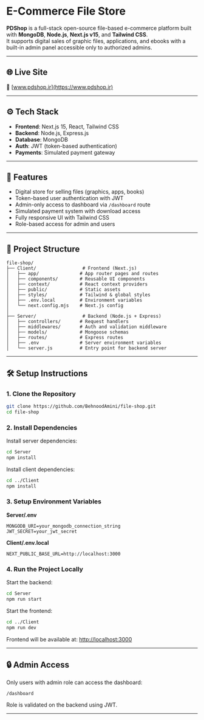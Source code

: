 # E-Commerce File Store

**PDShop** is a full-stack open-source file-based e-commerce platform built with **MongoDB**, **Node.js**, **Next.js v15**, and **Tailwind CSS**.  
It supports digital sales of graphic files, applications, and ebooks with a built-in admin panel accessible only to authorized admins.

---

## 🌐 Live Site

🔗 [www.pdshop.ir](https://www.pdshop.ir)

---

## ⚙️ Tech Stack

- **Frontend**: Next.js 15, React, Tailwind CSS
- **Backend**: Node.js, Express.js
- **Database**: MongoDB
- **Auth**: JWT (token-based authentication)
- **Payments**: Simulated payment gateway

---

## 🚀 Features

- Digital store for selling files (graphics, apps, books)
- Token-based user authentication with JWT
- Admin-only access to dashboard via `/dashboard` route
- Simulated payment system with download access
- Fully responsive UI with Tailwind CSS
- Role-based access for admin and users

---

## 📁 Project Structure


```
file-shop/
├── Client/                 # Frontend (Next.js)
│   ├── app/               # App router pages and routes
│   ├── components/        # Reusable UI components
│   ├── context/           # React context providers
│   ├── public/            # Static assets
│   ├── styles/            # Tailwind & global styles
│   ├── .env.local         # Environment variables
│   └── next.config.mjs    # Next.js config
│
├── Server/                 # Backend (Node.js + Express)
│   ├── controllers/       # Request handlers
│   ├── middlewares/       # Auth and validation middleware
│   ├── models/            # Mongoose schemas
│   ├── routes/            # Express routes
│   ├── .env               # Server environment variables
│   └── server.js          # Entry point for backend server
```

---

## 🛠 Setup Instructions

### 1. Clone the Repository

```bash
git clone https://github.com/BehnoodAmini/file-shop.git
cd file-shop
````

### 2. Install Dependencies

Install server dependencies:

```bash
cd Server
npm install
```

Install client dependencies:

```bash
cd ../Client
npm install
```

### 3. Setup Environment Variables

**Server/.env**

```env
MONGODB_URI=your_mongodb_connection_string
JWT_SECRET=your_jwt_secret
```

**Client/.env.local**

```env
NEXT_PUBLIC_BASE_URL=http://localhost:3000
```

### 4. Run the Project Locally

Start the backend:

```bash
cd Server
npm run start
```

Start the frontend:

```bash
cd ../Client
npm run dev
```

Frontend will be available at: [http://localhost:3000](http://localhost:3000)

---

## 🔒 Admin Access

Only users with admin role can access the dashboard:

```
/dashboard
```

Role is validated on the backend using JWT.

---

